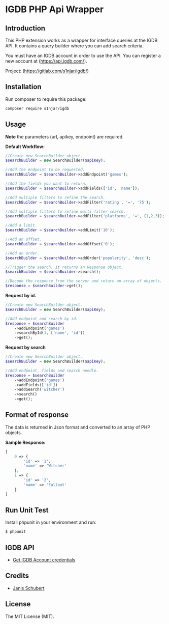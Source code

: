 IGDB PHP Api Wrapper
====================

## Introduction
This PHP extension works as a wrapper for interface queries at the IGDB API.
It contains a query builder where you can add search criteria.

You must have an IGDB account in order to use the API. You can register a new 
account at (https://api.igdb.com/).

Project: (https://gitlab.com/s1njar/igdb/)

## Installation

Run composer to require this package:
```bash
composer require s1njar/igdb
```
## Usage

**Note** the parameters (url, apikey, endpoint) are required.

**Default Workflow:**

```php
//Create new SearchBuilder object.
$searchBuilder = new SearchBuilder($apiKey);

//Add the endpoint to be requested.
$searchBuilder = $searchBuilder->addEndpoint('games');

//Add the fields you want to return.
$searchBuilder = $searchBuilder->addFields(['id', 'name']);

//Add multiple filters to refine the search.
$searchBuilder = $searchBuilder->addFilter('rating', '=', '75');

//Add multiple filters to refine multi filter search.
$searchBuilder = $searchBuilder->addFilter('platforms', '=', (1,2,3));

//Add a limit.
$searchBuilder = $searchBuilder->addLimit('10');

//Add an offset.
$searchBuilder = $searchBuilder->addOffset('0');

//Add an order.
$searchBuilder = $searchBuilder->addOrder('popularity', 'desc');

//Trigger the search. It returns an Response object.
$searchBuilder = $searchBuilder->search();

//Decode the response from the server and return an array of objects.
$response = $searchBuilder->get();
```

**Request by id.**

```php
//Create new SearchBuilder object.
$searchBuilder = new SearchBuilder($apiKey);

//Add endpoint and search by id.
$response = $searchBuilder
    ->addEndpoint('games')
    ->searchById(1, ['name', 'id'])
    ->get();
```

**Request by search**

```php
//Create new SearchBuilder object.
$searchBuilder = new SearchBuilder($apiKey);

//Add endpoint, fields and search needle.
$response = $searchBuilder
    ->addEndpoint('games')
    ->addFields(['id'])
    ->addSearch('witcher')
    ->search()
    ->get();
```

## Format of response

The data is returned in Json format and converted to an array of PHP objects.

**Sample Response:**

```php
[
    0 => {
        'id' => '1',
        'name' => 'Witcher'
    },
    1 => {
        'id' => '2',
        'name' => 'Fallout'
    }
]
```

## Run Unit Test

Install phpunit in your environment and  run:

```bash
$ phpunit
```

## IGDB API

- [Get IGDB Account credentials](https://api.igdb.com/)

## Credits

- [Janis Schubert](https://twitter.com/Janis_Schubert)

## License

The MIT License (MIT).
